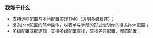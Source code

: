 ### 我能干什么

- 支持远程配置与本地配置实现TMC（透明多级缓存）；
- 复杂json配置的简单操作，以表单与字段的形式控制你的复杂json配置；
- 多级配置匹配逻辑，支持多级配置查找，查找差异配置、兜底配置；